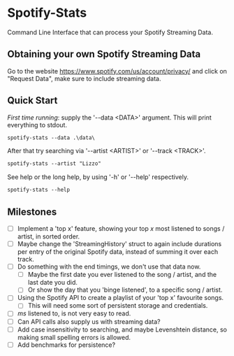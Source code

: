 # Spotify-Stats

Command Line Interface that can process your Spotify Streaming Data.

## Obtaining your own Spotify Streaming Data

Go to the website <https://www.spotify.com/us/account/privacy/> and click on "Request Data", make sure to include streaming data.

## Quick Start

*First time running*: supply the '--data \<DATA\>' argument. This will print everything to stdout.

```ps
spotify-stats --data .\data\
```

After that try searching via '--artist \<ARTIST\>' or '--track \<TRACK\>'.

```ps
spotify-stats --artist "Lizzo"
```

See help or the long help, by using '-h' or '--help' respectively.

```ps
spotify-stats --help
```

## Milestones

- [ ] Implement a 'top x' feature, showing your top *x* most listened to songs / artist, in sorted order.
- [ ] Maybe change the 'StreamingHistory' struct to again include durations per entry of the original Spotify data, instead of summing it over each track.
- [ ] Do something with the end timings, we don't use that data now.
  - [ ] Maybe the first date you ever listened to the song / artist, and the last date you did.
  - [ ] Or show the day that you 'binge listened', to a specific song / artist.
- [ ] Using the Spotify API to create a playlist of your 'top x' favourite songs.
  - [ ] This will need some sort of persistent storage and credentials.
- [ ] *ms* listened to, is not very easy to read.
- [ ] Can API calls also supply us with streaming data?
- [ ] Add case insensitivity to searching, and maybe Levenshtein distance, so making small spelling errors is allowed.
- [ ] Add benchmarks for persistence?
